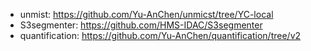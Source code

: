 - unmist: https://github.com/Yu-AnChen/unmicst/tree/YC-local
- S3segmenter: https://github.com/HMS-IDAC/S3segmenter
- quantification: https://github.com/Yu-AnChen/quantification/tree/v2